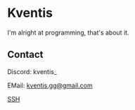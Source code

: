 
# Kventis

I'm alright at programming, that's about it.

## Contact

Discord: kventis_

EMail: kventis.gg@gmail.com

[SSH](https://github.com/imkventis.keys)
